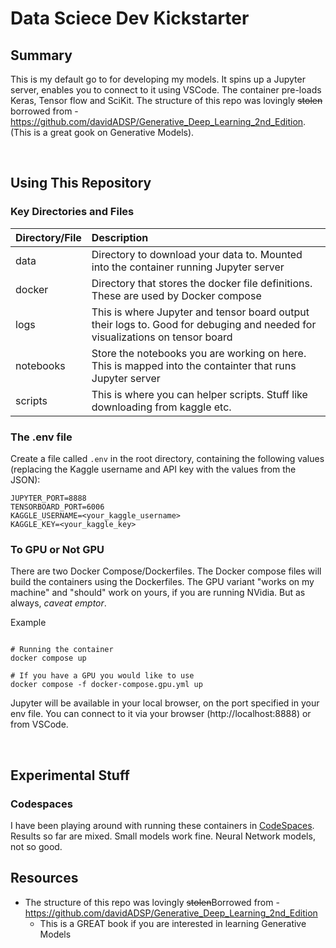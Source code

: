 # Data Sciece Dev Kickstarter

## Summary
This is my default go to for developing my models. It spins up a Jupyter server, enables you to connect to it using VSCode. The container pre-loads Keras, Tensor flow and SciKit. The structure of this repo was lovingly ~~stolen~~ borrowed from - https://github.com/davidADSP/Generative_Deep_Learning_2nd_Edition. (This is a great gook on Generative Models). 

&nbsp;

## Using This Repository 

### Key Directories and Files

| Directory/File | Description |
| :-- | :-- |
| data | Directory to download your data to. Mounted into the container running Jupyter server |
| docker | Directory that stores the docker file definitions. These are used by Docker compose |
| logs | This is where Jupyter and tensor board output their logs to. Good for debuging and needed for visualizations on tensor board |
| notebooks | Store the notebooks you are working on here. This is mapped into the containter that runs Jupyter server |
| scripts | This is where you can helper scripts. Stuff like downloading from kaggle etc. |


### The .env file

Create a file called `.env` in the root directory, containing the following values (replacing the Kaggle username and API key with the values from the JSON):

```
JUPYTER_PORT=8888
TENSORBOARD_PORT=6006
KAGGLE_USERNAME=<your_kaggle_username>
KAGGLE_KEY=<your_kaggle_key>
```

### To GPU or Not GPU

There are two Docker Compose/Dockerfiles. The Docker compose files will build the containers using the Dockerfiles. The GPU variant "works on my machine" and "should" work on yours, if you are running NVidia. But as always, _caveat emptor_. 


Example 
```shell

# Running the container
docker compose up

# If you have a GPU you would like to use
docker compose -f docker-compose.gpu.yml up

```

Jupyter will be available in your local browser, on the port specified in your env file. You can connect to it via your browser (http://localhost:8888) or from VSCode. 


&nbsp;

## Experimental Stuff

### Codespaces

I have been playing around with running these containers in [CodeSpaces](https://github.com/features/codespaces). Results so far are mixed. Small models work fine. Neural Network models, not so good. 


## Resources

* The structure of this repo was lovingly ~~stolen~~Borrowed from - https://github.com/davidADSP/Generative_Deep_Learning_2nd_Edition
    * This is a GREAT book if you are interested in learning Generative Models



